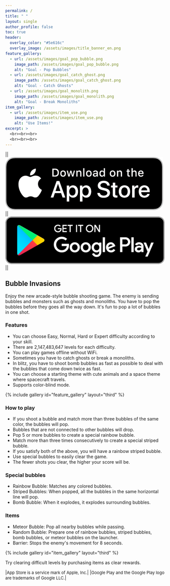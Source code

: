 ```yaml
---
permalink: /
title: " "
layout: single
author_profile: false
toc: true
header:
  overlay_color: "#5e616c"
  overlay_image: /assets/images/title_banner_en.png
feature_gallery:
  - url: /assets/images/goal_pop_bubble.png
    image_path: /assets/images/goal_pop_bubble.png
    alt: "Goal - Pop Bubbles"
  - url: /assets/images/goal_catch_ghost.png
    image_path: /assets/images/goal_catch_ghost.png
    alt: "Goal - Catch Ghosts"
  - url: /assets/images/goal_monolith.png
    image_path: /assets/images/goal_monolith.png
    alt: "Goal - Break Monoliths"
item_gallery:
  - url: /assets/images/item_use.png
    image_path: /assets/images/item_use.png
    alt: "Use Items!"
excerpt: >
  <br><br><br>
  <br><br><br>
---
```


<style>
td, th {
   border: none!important;
}
</style>

|| <a href='https://apps.apple.com/kr/app/bubble-invasions/id1560971587'><img alt='Download on the App Store' src='/assets/images/Badge_App_Store_US.png'></a> || <a href='https://play.google.com/store/apps/details?id=com.diotima.shootbubble3d'><img alt='Get it on Google Play' src='assets/images/Badge_Google_Play.png'/></a> ||

<!-- google original ref = https://play.google.com/store/apps/details?id=com.diotima.shootbubble3d&pcampaignid=pcampaignidMKT-Other-global-all-co-prtnr-py-PartBadge-Mar2515-1 -->

## Bubble Invasions


Enjoy the new arcade-style bubble shooting game.
The enemy is sending bubbles and monsters such as ghosts and monoliths.
You have to pop the bubbles before they goes all the way down.
It's fun to pop a lot of bubbles in one shot.

### Features

- You can choose Easy, Normal, Hard or Expert difficulty according to your skill.
- There are 2,147,483,647 levels for each difficulty.
- You can play games offline without WiFi.
- Sometimes you have to catch ghosts or break a monoliths.
- In blitz, you have to shoot bomb bubbles as fast as possible to deal with the bubbles that come down twice as fast.
- You can choose a starting theme with cute animals and a space theme where spacecraft travels.
- Supports color-blind mode.

{% include gallery id="feature_gallery" layout="third" %}

### How to play

- If you shoot a bubble and match more than three bubbles of the same color, the bubbles will pop.
- Bubbles that are not connected to other bubbles will drop.
- Pop 5 or more bubbles to create a special rainbow bubble.
- Match more than three times consecutively to create a special striped bubble.
- If you satisfy both of the above, you will have a rainbow striped bubble.
- Use special bubbles to easily clear the game.
- The fewer shots you clear, the higher your score will be.

### Special bubbles

- Rainbow Bubble: Matches any colored bubbles.
- Striped Bubbles: When popped, all the bubbles in the same horizontal line will pop.
- Bomb Bubble: When it explodes, it explodes surrounding bubbles.

### Items

- Meteor Bubble: Pop all nearby bubbles while passing.
- Random Bubble: Prepare one of rainbow bubbles, striped bubbles, bomb bubbles, or meteor bubbles on the launcher.
- Barrier: Stops the enemy's movement for 8 seconds.

{% include gallery id="item_gallery" layout="third" %}

Try clearing difficult levels by purchasing items as clear rewards.

|<font size=2>App Store is a service mark of Apple, Inc.</font>|
|<font size=2>Google Play and the Google Play logo are trademarks of Google LLC.</font>|